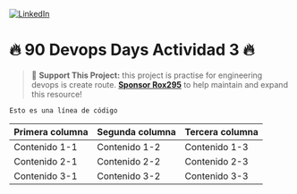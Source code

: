 
[![LinkedIn](https://img.shields.io/badge/LinkedIn-Connect-blue)](https://www.linkedin.com/in/manuel-mendieta-b0a43167/)
#  🔥 90 Devops Days Actividad 3  🔥

> 🌟 **Support This Project:** this project is practise for engineering devops is create route.  **[Sponsor Rox295](https:www.295devops.com)** to help maintain and expand this resource!

`Esto es una línea de código`

| Primera columna | Segunda columna | Tercera columna |
| -- | -- | -- |
| Contenido 1-1 | Contenido 1-2 | Contenido 1-3 |
| Contenido 2-1 | Contenido 2-2 | Contenido 2-3 |
| Contenido 3-1 | Contenido 3-2 | Contenido 3-3 |